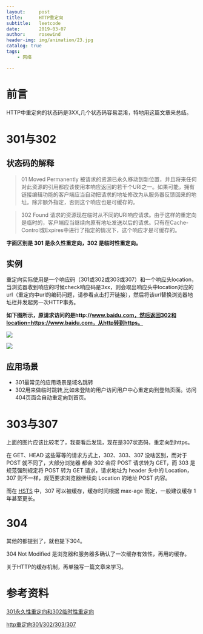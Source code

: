 ```yaml
---
layout:     post
title:      HTTP重定向
subtitle:   leetcode
date:       2019-03-07
author:     rosewind
header-img: img/animation/23.jpg
catalog: true
tags:
    - 网络

---
```


# 前言

HTTP中重定向的状态码是3XX,几个状态码容易混淆，特地用这篇文章来总结。

# 301与302

## 状态码的解释

> 01 Moved Permanently 被请求的资源已永久移动到新位置，并且将来任何对此资源的引用都应该使用本响应返回的若干个URI之一。如果可能，拥有链接编辑功能的客户端应当自动把请求的地址修改为从服务器反馈回来的地址。除非额外指定，否则这个响应也是可缓存的。

> 302 Found 请求的资源现在临时从不同的URI响应请求。由于这样的重定向是临时的，客户端应当继续向原有地址发送以后的请求。只有在Cache-Control或Expires中进行了指定的情况下，这个响应才是可缓存的。

**字面区别是 301 是永久性重定向，302 是临时性重定向。**

## 实例

重定向实际使用是一个响应码（301或302或303或307）和一个响应头location，当浏览器收到响应的时候check响应码是3xx，则会取出响应头中location对应的url（重定向中url的编码问题，请参看点击打开链接），然后将该url替换浏览器地址栏并发起另一次HTTP事务。

**如下图所示，原请求访问的是http://www.baidu.com，然后返回302和location=https://www.baidu.com，从http转到https。**

![](https://img-blog.csdn.net/20160302022905326?watermark/2/text/aHR0cDovL2Jsb2cuY3Nkbi5uZXQv/font/5a6L5L2T/fontsize/400/fill/I0JBQkFCMA==/dissolve/70/gravity/Center)

![](https://img-blog.csdn.net/20160302022920077?watermark/2/text/aHR0cDovL2Jsb2cuY3Nkbi5uZXQv/font/5a6L5L2T/fontsize/400/fill/I0JBQkFCMA==/dissolve/70/gravity/Center)

## 应用场景

- 301最常见的应用场景是域名跳转
- 302用来做临时跳转,比如未登陆的用户访问用户中心重定向到登陆页面。访问404页面会自动重定向到首页。

# 303与307

上面的图片应该比较老了，我查看后发现，现在是307状态码，重定向到https。

在 GET、HEAD 这些幂等的请求方式上，302、303、307 没啥区别，而对于 POST 就不同了，大部分浏览器 都会 302 会将 POST 请求转为 GET，而 303 是规范强制规定将 POST 转为 GET 请求，请求地址为 header 头中的 Location，307 则不一样，规范要求浏览器继续向 Location 的地址 POST 内容。

而在 [HSTS](https://zhangzifan.com/tags/hsts) 中，307 可以被缓存，缓存时间根据 max-age 而定，一般建议缓存 1 年甚至更长。

# 304

其他的都提到了，就也提下304。

304 Not Modified 是浏览器和服务器多确认了一次缓存有效性，再用的缓存。

关于HTTP的缓存机制，再单独写一篇文章来学习。

# 参考资料

[301永久性重定向和302临时性重定向](https://www.jianshu.com/p/887d16ba71b9)

[http重定向301/302/303/307](https://blog.csdn.net/reliveIT/article/details/50776984)